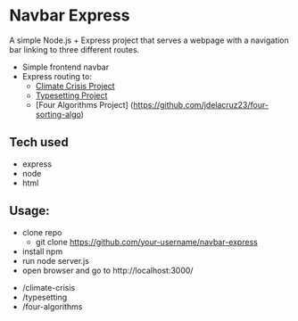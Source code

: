 # Navbar Express
A simple Node.js + Express project that serves a webpage with a navigation bar linking to three different routes. 

- Simple frontend navbar
- Express routing to:
    - [Climate Crisis Project](https://github.com/jdelacruz23/group-project-1-g10?tab=readme-ov-file)
    - [Typesetting Project](https://github.com/jdelacruz23/typesetting)
    - [Four Algorithms Project] (https://github.com/jdelacruz23/four-sorting-algo)

## Tech used

- express
- node
- html

## Usage:
- clone repo
    - git clone https://github.com/your-username/navbar-express
- install npm
- run node server.js
- open browser and go to http://localhost:3000/<route>
* /climate-crisis
* /typesetting
* /four-algorithms
